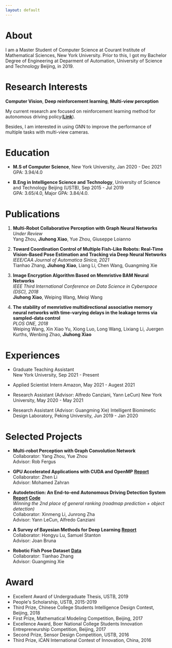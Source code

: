 ```yaml
---
layout: default
---
```


# About		

I am a Master Student of Computer Science at Courant Institute of Mathematical Sciences, New York University. Prior to this, I got my Bachelor Degree of Engineering at Deparment of Automation, University of Science and Technology Beijing, in 2019.

# Research Interests

**Computer Vision**, **Deep reinforcement learning**, **Multi-view perception**

My current research are focused on reinforcement learning method for autonomous driving policy(**[Link](https://github.com/Atcold/pytorch-PPUU)**).

Besides, I am interested in using GNN to improve the performance of multiple tasks with multi-view cameras. 

# Education

* **M.S of Computer Science**, New York University, Jan 2020 - Dec 2021    
    GPA: 3.94/4.0

* **B.Eng in Intelligence Science and Technology**, University of Science and Technology Beijing (USTB), Sep 2015 - Jul 2019    
    GPA: 3.65/4.0, Major GPA: 3.84/4.0.

# Publications

1. **Multi-Robot Collaborative Perception with Graph Neural Networks**  
    *Under Review*  
    Yang Zhou, **Jiuhong Xiao**, Yue Zhou, Giuseppe Loianno    

2. **Toward Coordination Control of Multiple Fish-Like Robots: Real-Time Vision-Based Pose Estimation and Tracking via Deep Neural Networks**  
    *IEEE/CAA Journal of Automatica Sinica, 2021*  
    Tianhao Zhang, **Jiuhong Xiao**, Liang Li, Chen Wang, Guangming Xie    

3. **Image Encryption Algorithm Based on Memristive BAM Neural Networks**  
    *IEEE Third International Conference on Data Science in Cyberspace (DSC), 2018*   
    **Jiuhong Xiao**, Weiping Wang, Meiqi Wang    

4. **The stability of memristive multidirectional associative memory neural networks with time-varying delays in the leakage terms via sampled-data control**   
    *PLOS ONE, 2018*   
    Weiping Wang, Xin Xiao Yu, Xiong Luo, Long Wang, Lixiang Li, Juergen Kurths, Wenbing Zhao, **Jiuhong Xiao**  

# Experiences

* Graduate Teaching Assistant  
    New York University, Sep 2021 - Present

* Applied Scientist Intern
    Amazon, May 2021 - Augest 2021

* Research Assistant (Advisor: Alfredo Canziani, Yann LeCun)
    New York University, May 2020 - May 2021

* Research Assistant (Advisor: Guangming Xie)
    Intelligent Biomimetic Design Laboratory, Peking University, Jun 2019 - Jan 2020

# Selected Projects
* **Multi-robot Perception with Graph Convolution Network**  
    Collaborator: Yang Zhou, Yue Zhou    
    Advisor: Rob Fergus

* **GPU Accelerated Applications with CUDA and OpenMP**    **[Report](proj1.pdf)**  
    Collaborator: Zhen Li   
    Advisor: Mohamed Zahran
    
* **Autodetection: An End-to-end Autonomous Driving Detection System**    **[Report](Autodetection.pdf)    [Code](https://github.com/xjh19971/Autodetection)**  
    *Winning the 2nd place of general ranking (roadmap prediction + object detection)*  
    Collaborator: Xinmeng Li, Junrong Zha   
    Advisor: Yann LeCun, Alfredo Canziani

* **A Survey of Bayesian Methods for Deep Learning**    **[Report](csci_3003_bayesian_neural_nets.pdf)**   
    Collaborator: Hongyu Lu, Samuel Stanton   
    Advisor: Joan Bruna
    
* **Robotic Fish Pose Dataset**    **[Data](https://github.com/xjh19971/Robotic-Fish-Pose-Dataset)**  
    Collaborator: Tianhao Zhang   
    Advisor: Guangming Xie
    
# Award

* Excellent Award of Undergraduate Thesis, USTB, 2019
* People's Scholarship, USTB, 2015-2019
* Third Prize, Chinese College Students Intelligence Design Contest, Beijing, 2018
* First Prize, Mathematical Modeling Competition, Beijing, 2017
* Excellence Award, Boer National College Students Innovation Entrepreneurship Competition, Beijing, 2017
* Second Prize, Sensor Design Competition, USTB, 2016
* Third Prize, iCAN International Contest of Innovation, China, 2016